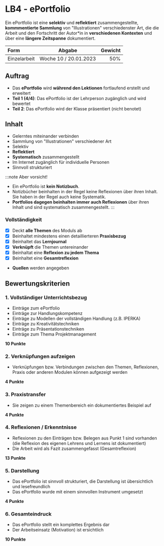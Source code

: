# LB4 - ePortfolio

Ein ePortfolio ist eine **selektiv** und **reflektiert** zusammengestellte, **kommmentierte Sammlung** von "Illustrationen" verschiedenster Art, die die Arbeit und den Fortschritt der Autor\*in in **verschiedenen Kontexten** und über eine **längere Zeitspanne** dokumentiert.

Form         | Abgabe                | Gewicht
:---         | :---:                 | ---:
Einzelarbeit | Woche 10 / 20.01.2023 | 50%

## Auftrag

- Das **ePortfolio** wird **während den Lektionen** fortlaufend erstellt und erweitert
- **Teil 1 (4/4)**: Das ePortfolio ist der Lehrperson zugänglich und wird bewertet
- **Teil 2**: Das ePortfolio wird der Klasse präsentiert (nicht benotet)

## Inhalt

- Gelerntes miteinander verbinden
- Sammlung von "Illustrationen" verschiedener Art
- Selektiv
- **Reflektiert**
- **Systematisch** zusammengestellt
- Im Internet zugänglich für individuelle Personen
- Sinnvoll strukturiert

:::note Aber vorsicht!
- Ein ePortfolio ist **kein Notizbuch**.
- Notizbücher beinhalten in der Regel keine Reflexionen über ihren Inhalt. Sie haben in der Regel auch keine Systematik.
- **Portfolios dagegen beinhalten immer auch Reflexionen** über ihren Inhalt und sind systematisch zusammengestellt.
:::

### Vollständigkeit

- [X] Deckt **alle Themen** des Moduls ab
- [X] Beinhaltet mindestens einen detaillierteren **Praxisbezug**
- [X] Beinhaltet das **Lernjournal**
- [X] **Verknüpft** die Themen untereinander
- [X] Beinhaltat eine **Reflexion zu jedem Thema**
- [X] Beinhaltet eine **Gesamtreflexion**
- **Quellen** werden angegeben

## Bewertungskriterien

### 1. Vollständiger Unterrichtsbezug

- Einträge zum ePortfolio
- Einträge zur Handlungskompetenz
- Einträge zu Modellen der vollständigen Handlung (z.B. IPERKA)
- Einträge zu Kreativitätstechniken
- Einträge zu Präsentationstechniken
- Einträge zum Thema Projektmanagement

**10 Punkte**

### 2. Verknüpfungen aufzeigen

- Verknüpfungen bzw. Verbindungen zwischen den Themen, Reflexionen, Praxis oder anderen Modulen können aufgezeigt werden

**4 Punkte**

### 3. Praxistransfer

- Sie zeigen zu einem Themenbereich ein dokumentiertes Beispiel auf

**4 Punkte**

### 4. Reflexionen / Erkenntnisse

- Reflexionen zu den Einträgen bzw. Belegen aus Punkt 1 sind vorhanden (die Reflexion des eigenen Lehrens und Lernens ist dokumentiert)
- Die Arbeit wird als Fazit zusammengefasst (Gesamtreflexion)

**13 Punkte**

### 5. Darstellung

- Das ePortfolio ist sinnvoll strukturiert, die Darstellung ist übersichtlich und lesefreundlich
- Das ePortfolio wurde mit einem sinnvollen Instrument umgesetzt

**4 Punkte**

### 6. Gesamteindruck 

- Das ePortfolio stellt ein komplettes Ergebnis dar
- Der Arbeitseinsatz (Motivation) ist ersichtlich

**10 Punkte**
